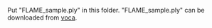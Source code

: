Put "FLAME_sample.ply" in this folder. "FLAME_sample.ply" can be downloaded from [voca](https://github.com/TimoBolkart/voca/tree/master/template).

